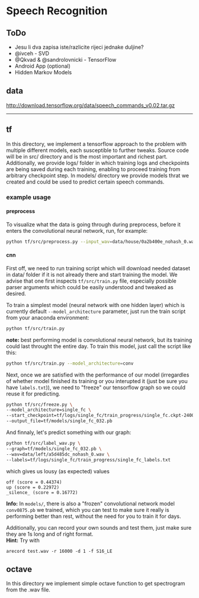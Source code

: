# Speech Recognition

## ToDo

- Jesu li dva zapisa iste/razlicite rijeci jednake duljine?
- @ivceh - SVD
- @Qkvad & @sandrolovnicki - TensorFlow
- Android App (optional)
- Hidden Markov Models

## data

http://download.tensorflow.org/data/speech_commands_v0.02.tar.gz

---

## tf

In this directory, we implement a tensorflow approach to the problem with multiple different models, each susceptible to further tweaks. Source code will be in src/ directory and is the most important and richest part. Additionally, we provide logs/ folder in which training logs and checkpoints are being saved during each training, enabling to proceed training from arbitrary checkpoint step. In models/ directory we provide models thrat we created and could be used to predict certain speech commands.

### example usage

#### preprocess

To visualize what the data is going through during preprocess, before it enters the convolutional neural network, run, for example:
```bash
python tf/src/preprocess.py --input_wav=data/house/0a2b400e_nohash_0.wav
```

#### cnn
First off, we need to run training script which will download needed dataset in data/ folder if it is not already there and start training the model. We advise that one first inspects `tf/src/train.py` file, especially possible parser arguments which could be easily understood and tweaked as desired.  

To train a simplest model (neural network with one hidden layer) which is currently default `--model_architecture` parameter, just run the train script from your anaconda environment:
```bash
python tf/src/train.py
```
**note:** best performing model is convolutional neural network, but its training could last throught the entire day. To train this model, just call the script like this:
```bash
python tf/src/train.py --model_architecture=conv
```  

Next, once we are satisfied with the performance of our model (irregardles of whether model finished its training or you interupted it (just be sure you have `labels.txt`)), we need to "freeze" our tensorflow graph so we could reuse it for predicting.
```bash
python tf/src/freeze.py \
--model_architecture=single_fc \
--start_checkpoint=tf/logs/single_fc/train_progress/single_fc.ckpt-2400 \
--output_file=tf/models/single_fc_032.pb
```  

And finnaly, let's predict something with our graph:
```bash
python tf/src/label_wav.py \
--graph=tf/models/single_fc_032.pb \
--wav=data/left/a5d485dc_nohash_0.wav \
--labels=tf/logs/single_fc/train_progress/single_fc_labels.txt
```  
which gives us lousy (as expected) values
```
off (score = 0.44374)
up (score = 0.22972)
_silence_ (score = 0.16772)
```  

**Info:** In `models/`, there is also a "frozen" convolutional network model `conv0875.pb` we trained, which you can test to make sure it really is performing better than rest, without the need for you to train it for days. 

Additionally, you can record your own sounds and test them, just make sure they are 1s long and of right format.  
**Hint:** Try with
```
arecord test.wav -r 16000 -d 1 -f S16_LE
```
## octave

In this directory we implement simple octave function to get spectrogram from the .wav file. 
